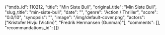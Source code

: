 {"tmdb_id": 110212, "title": "Min Siste Bull", "original_title": "Min Siste Bull", "slug_title": "min-siste-bull", "date": "", "genre": "Action / Thriller", "score": "0.0/10", "synopsis": "", "image": "/img/default-cover.png", "actors": ["Kristofer Hivju (Victim)", "Fredrik Hermansen (Gunman)"], "comments": [], "recommandations_id": []}